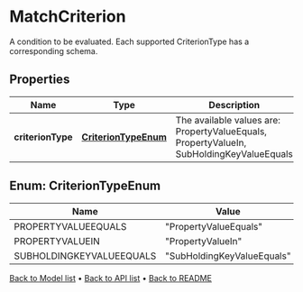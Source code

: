 

# MatchCriterion

A condition to be evaluated.  Each supported CriterionType has a corresponding schema.

## Properties

| Name | Type | Description | Notes |
|------------ | ------------- | ------------- | -------------|
|**criterionType** | [**CriterionTypeEnum**](#CriterionTypeEnum) | The available values are: PropertyValueEquals, PropertyValueIn, SubHoldingKeyValueEquals |  |



## Enum: CriterionTypeEnum

| Name | Value |
|---- | -----|
| PROPERTYVALUEEQUALS | &quot;PropertyValueEquals&quot; |
| PROPERTYVALUEIN | &quot;PropertyValueIn&quot; |
| SUBHOLDINGKEYVALUEEQUALS | &quot;SubHoldingKeyValueEquals&quot; |



[Back to Model list](../README.md#documentation-for-models) &#8226; [Back to API list](../README.md#documentation-for-api-endpoints) &#8226; [Back to README](../README.md)


